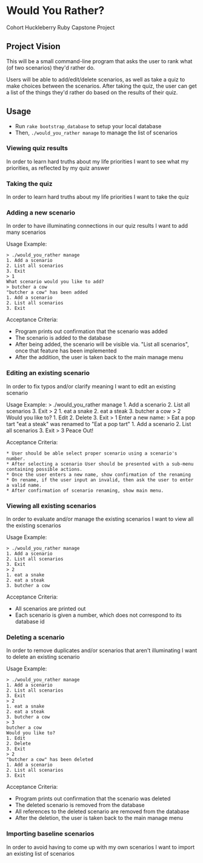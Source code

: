 # Would You Rather?

Cohort Huckleberry Ruby Capstone Project

## Project Vision

This will be a small command-line program that asks the user to rank what (of two scenarios) they'd rather do.

Users will be able to add/edit/delete scenarios, as well as take a quiz to make choices between the scenarios.  After taking the quiz, the user can get a list of the things they'd rather do based on the results of their quiz.

## Usage

 * Run `rake bootstrap_database` to setup your local database
 * Then, `./would_you_rather manage` to manage the list of scenarios

### Viewing quiz results

In order to learn hard truths about my life priorities
I want to see what my priorities, as reflected by my quiz answer

### Taking the quiz

In order to learn hard truths about my life priorities
I want to take the quiz

### Adding a new scenario

In order to have illuminating connections in our quiz results
I want to add many scenarios

Usage Example:

    > ./would_you_rather manage
    1. Add a scenario
    2. List all scenarios
    3. Exit
    > 1
    What scenario would you like to add?
    > butcher a cow
    "butcher a cow" has been added
    1. Add a scenario
    2. List all scenarios
    3. Exit

Acceptance Criteria:

  * Program prints out confirmation that the scenario was added
  * The scenario is added to the database
  * After being added, the scenario will be visible via. "List all scenarios", once that feature has been implemented
  * After the addition, the user is taken back to the main manage menu

### Editing an existing scenario

In order to fix typos and/or clarify meaning
I want to edit an existing scenario

Usage Example:
    > ./would_you_rather manage
    1. Add a scenario
    2. List all scenarios
    3. Exit
    > 2
    1. eat a snake
    2. eat a steak
    3. butcher a cow
    > 2
    Would you like to?
    1. Edit
    2. Delete
    3. Exit
    > 1
    Enter a new name:
    > Eat a pop tart
    "eat a steak" was renamed to "Eat a pop tart"
    1. Add a scenario
    2. List all scenarios
    3. Exit
    > 3
    Peace Out!

Acceptance Criteria:

    * User should be able select proper scenario using a scenario's number.
    * After selecting a scenario User should be presented with a sub-menu containing possible actions.
    * Once the user enters a new name, show confirmation of the renaming
    * On rename, if the user input an invalid, then ask the user to enter a valid name.
    * After confirmation of scenario renaming, show main menu.

### Viewing all existing scenarios

In order to evaluate and/or manage the existing scenarios
I want to view all the existing scenarios

Usage Example:

    > ./would_you_rather manage
    1. Add a scenario
    2. List all scenarios
    3. Exit
    > 2
    1. eat a snake
    2. eat a steak
    3. butcher a cow

Acceptance Criteria:

  * All scenarios are printed out
  * Each scenario is given a number, which does not correspond to its database id

### Deleting a scenario
 
In order to remove duplicates and/or scenarios that aren't illuminating
I want to delete an existing scenario

Usage Example:

    > ./would_you_rather manage
    1. Add a scenario
    2. List all scenarios
    3. Exit
    > 2
    1. eat a snake
    2. eat a steak
    3. butcher a cow
    > 3
    butcher a cow
    Would you like to?
    1. Edit
    2. Delete
    3. Exit
    > 2
    "butcher a cow" has been deleted
    1. Add a scenario
    2. List all scenarios
    3. Exit

Acceptance Criteria:

  * Program prints out confirmation that the scenario was deleted
  * The deleted scenario is removed from the database
  * All references to the deleted scenario are removed from the database
  * After the deletion, the user is taken back to the main manage menu

### Importing baseline scenarios

In order to avoid having to come up with my own scenarios
I want to import an existing list of scenarios
